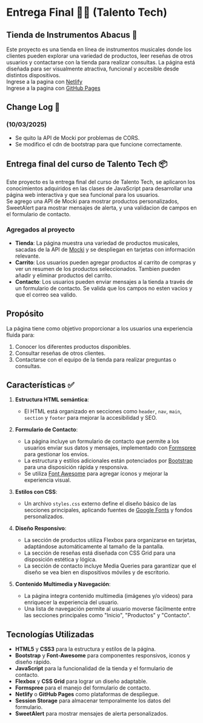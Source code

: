 # Entrega Final 👨‍💻 (Talento Tech) 
## Tienda de Instrumentos Abacus 🎷
Este proyecto es una tienda en línea de instrumentos musicales donde los clientes pueden explorar una variedad de productos, leer reseñas de otros usuarios y contactarse con la tienda para realizar consultas. La página está diseñada para ser visualmente atractiva, funcional y accesible desde distintos dispositivos.<br/>
Ingrese a la pagina con [Netlify](https://tienda-abacus.netlify.app/)<br/>
Ingrese a la pagina con [GitHub Pages](https://ivobarin.github.io/Entrega-TalentoTech/index.html)

## Change Log 📝
### (10/03/2025)
- Se quito la API de Mocki por problemas de CORS.  
- Se modifico el cdn de bootstrap para que funcione correctamente.

## Entrega final del curso de Talento Tech 📦
Este proyecto es la entrega final del curso de Talento Tech, se aplicaron los conocimientos adquiridos en las clases de JavaScript para desarrollar una página web interactiva y que sea funcional para los usuarios.<br>
Se agrego una API de Mocki para mostrar productos personalizados, SweetAlert para mostrar mensajes de alerta, y una validacion de campos en el formulario de contacto.
### Agregados al proyecto
- **Tienda**: La página muestra una variedad de productos musicales, sacadas de la API de [Mocki](https://mocki.io/fake-json-api) y se despliegan en tarjetas con información relevante.
- **Carrito**: Los usuarios pueden agregar productos al carrito de compras y ver un resumen de los productos seleccionados. Tambien pueden añadir y eliminar productos del carrito.
- **Contacto**: Los usuarios pueden enviar mensajes a la tienda a través de un formulario de contacto. Se valida que los campos no esten vacios y que el correo sea valido.

## Propósito 
La página tiene como objetivo proporcionar a los usuarios una experiencia fluida para:
1. Conocer los diferentes productos disponibles.
2. Consultar reseñas de otros clientes.
3. Contactarse con el equipo de la tienda para realizar preguntas o consultas.

## Características ✅
1. **Estructura HTML semántica**:
   - El HTML está organizado en secciones como `header`, `nav`, `main`, `section` y `footer` para mejorar la accesibilidad y SEO.

2. **Formulario de Contacto**:
   - La página incluye un formulario de contacto que permite a los usuarios enviar sus datos y mensajes, implementado con [Formspree](https://formspree.io/) para gestionar los envíos.
   - La estructura y estilos adicionales están potenciados por [Bootstrap](https://getbootstrap.com/) para una disposición rápida y responsiva.
   - Se utiliza [Font Awesome](https://fontawesome.com/) para agregar íconos y mejorar la experiencia visual.

3. **Estilos con CSS**:
   - Un archivo `styles.css` externo define el diseño básico de las secciones principales, aplicando fuentes de [Google Fonts](https://fonts.google.com/) y fondos personalizados.

4. **Diseño Responsivo**:
   - La sección de productos utiliza Flexbox para organizarse en tarjetas, adaptándose automáticamente al tamaño de la pantalla.
   - La sección de reseñas está diseñada con CSS Grid para una disposición estética y lógica.
   - La sección de contacto incluye Media Queries para garantizar que el diseño se vea bien en dispositivos móviles y de escritorio.

5. **Contenido Multimedia y Navegación**:
   - La página integra contenido multimedia (imágenes y/o videos) para enriquecer la experiencia del usuario.
   - Una lista de navegación permite al usuario moverse fácilmente entre las secciones principales como "Inicio", "Productos" y "Contacto".

## Tecnologías Utilizadas
- **HTML5** y **CSS3** para la estructura y estilos de la página.
- **Bootstrap** y **Font-Awesome** para componentes responsivos, iconos y diseño rápido. 
- **JavaScript** para la funcionalidad de la tienda y el formulario de contacto.
- **Flexbox** y **CSS Grid** para lograr un diseño adaptable.
- **Formspree** para el manejo del formulario de contacto.
- **Netlify** o **GitHub Pages** como plataformas de despliegue.
- **Session Storage** para almacenar temporalmente los datos del formulario.
- **SweetAlert** para mostrar mensajes de alerta personalizados.





